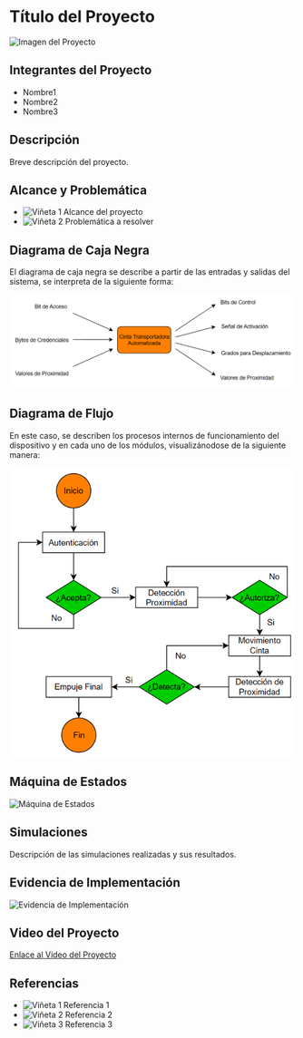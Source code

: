 # Título del Proyecto

![Imagen del Proyecto](ruta/imagen-proyecto.png)

## Integrantes del Proyecto

- Nombre1
- Nombre2
- Nombre3

## Descripción

Breve descripción del proyecto.

## Alcance y Problemática

- ![Viñeta 1](ruta/vineta-negra-1.png) Alcance del proyecto
- ![Viñeta 2](ruta/vineta-negra-2.png) Problemática a resolver

## Diagrama de Caja Negra
El diagrama de caja negra se describe a partir de las entradas y salidas del sistema, se interpreta de la siguiente forma:

![Diagrama de Caja Negra](FotosProyecto/diagramabloques.png)

## Diagrama de Flujo
En este caso, se describen los procesos internos de funcionamiento del dispositivo y en cada uno de los módulos, visualizánodose de la siguiente manera:

![Diagrama de Flujo](FotosProyecto/diagramaflujo.png)

## Máquina de Estados

![Máquina de Estados](ruta/maquina-estados.png)

## Simulaciones

Descripción de las simulaciones realizadas y sus resultados.

## Evidencia de Implementación

![Evidencia de Implementación](ruta/evidencia-implementacion.png)

## Video del Proyecto

[Enlace al Video del Proyecto](enlace-video-proyecto)

## Referencias

- ![Viñeta 1](ruta/vineta-negra-1.png) Referencia 1
- ![Viñeta 2](ruta/vineta-negra-2.png) Referencia 2
- ![Viñeta 3](ruta/vineta-negra-3.png) Referencia 3

